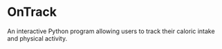 # OnTrack
An interactive Python program allowing users to track their caloric intake and physical activity. 
